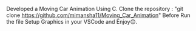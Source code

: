 Developed a Moving Car Animation Using C.
Clone the repository :
             "git clone https://github.com/mimansha11/Moving_Car_Animation"
Before Run the file Setup Graphics in your VSCode and Enjoy😊.
